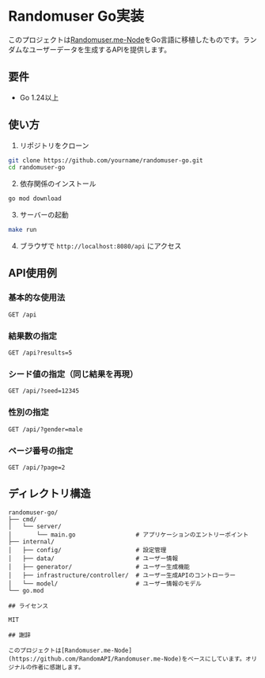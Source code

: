 # Randomuser Go実装

このプロジェクトは[Randomuser.me-Node](https://github.com/RandomAPI/Randomuser.me-Node)をGo言語に移植したものです。ランダムなユーザーデータを生成するAPIを提供します。

## 要件
- Go 1.24以上

## 使い方
1. リポジトリをクローン
```bash
git clone https://github.com/yourname/randomuser-go.git
cd randomuser-go
```

2. 依存関係のインストール
```bash
go mod download
```

3. サーバーの起動
```bash
make run
```

4. ブラウザで `http://localhost:8080/api` にアクセス

## API使用例

### 基本的な使用法
```
GET /api
```

### 結果数の指定
```
GET /api?results=5
```

### シード値の指定（同じ結果を再現）
```
GET /api/?seed=12345
```

### 性別の指定
```
GET /api/?gender=male
```

### ページ番号の指定
```
GET /api/?page=2
```

## ディレクトリ構造

```
randomuser-go/
├── cmd/
│   └── server/
│       └── main.go                 # アプリケーションのエントリーポイント
├── internal/
│   ├── config/                     # 設定管理
│   ├── data/                       # ユーザー情報
│   ├── generator/                  # ユーザー生成機能
│   ├── infrastructure/controller/  # ユーザー生成APIのコントローラー
│   └── model/                      # ユーザー情報のモデル
└── go.mod

## ライセンス

MIT

## 謝辞

このプロジェクトは[Randomuser.me-Node](https://github.com/RandomAPI/Randomuser.me-Node)をベースにしています。オリジナルの作者に感謝します。 
